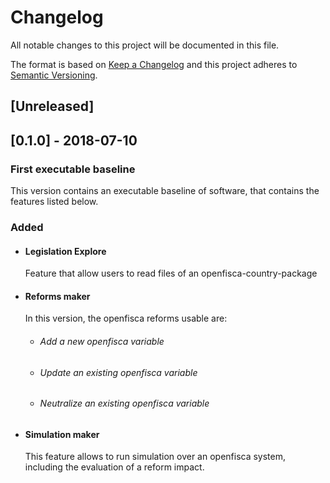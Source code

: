 # Changelog
All notable changes to this project will be documented in this file.

The format is based on [Keep a Changelog](https://keepachangelog.com/en/1.0.0/) and this project adheres to [Semantic Versioning](https://semver.org/spec/v2.0.0.html).

## [Unreleased]

## [0.1.0] - 2018-07-10
### First executable baseline
This version contains an executable baseline of software, that contains the features listed below.

### Added
- #### Legislation Explore 
    Feature that allow users to read files of an openfisca-country-package

- #### Reforms maker
    In this version, the openfisca reforms usable are: 
    - ###### Add a new openfisca variable
    - ###### Update an existing openfisca variable
    - ###### Neutralize an existing openfisca variable


- #### Simulation maker
    This feature allows to run simulation over an openfisca system, including the evaluation of a reform impact.
